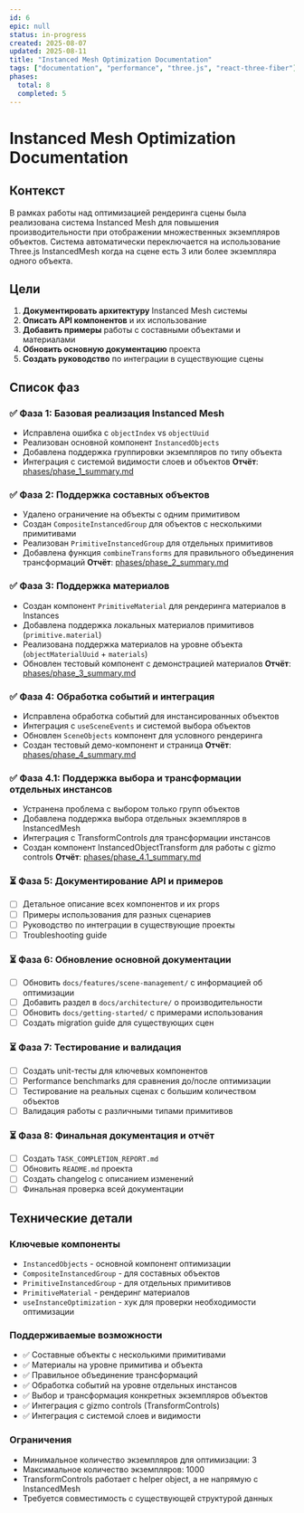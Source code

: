 ```yaml
---
id: 6
epic: null
status: in-progress
created: 2025-08-07
updated: 2025-08-11
title: "Instanced Mesh Optimization Documentation"
tags: ["documentation", "performance", "three.js", "react-three-fiber"]
phases:
  total: 8
  completed: 5
---
```


# Instanced Mesh Optimization Documentation

## Контекст

В рамках работы над оптимизацией рендеринга сцены была реализована система Instanced Mesh для повышения производительности при отображении множественных экземпляров объектов. Система автоматически переключается на использование Three.js InstancedMesh когда на сцене есть 3 или более экземпляра одного объекта.

## Цели

1. **Документировать архитектуру** Instanced Mesh системы
2. **Описать API компонентов** и их использование
3. **Добавить примеры** работы с составными объектами и материалами
4. **Обновить основную документацию** проекта
5. **Создать руководство** по интеграции в существующие сцены

## Список фаз

### ✅ Фаза 1: Базовая реализация Instanced Mesh
- Исправлена ошибка с `objectIndex` vs `objectUuid`
- Реализован основной компонент `InstancedObjects`
- Добавлена поддержка группировки экземпляров по типу объекта
- Интеграция с системой видимости слоев и объектов
**Отчёт**: [phases/phase_1_summary.md](phases/phase_1_summary.md)

### ✅ Фаза 2: Поддержка составных объектов
- Удалено ограничение на объекты с одним примитивом
- Создан `CompositeInstancedGroup` для объектов с несколькими примитивами
- Реализован `PrimitiveInstancedGroup` для отдельных примитивов
- Добавлена функция `combineTransforms` для правильного объединения трансформаций
**Отчёт**: [phases/phase_2_summary.md](phases/phase_2_summary.md)

### ✅ Фаза 3: Поддержка материалов
- Создан компонент `PrimitiveMaterial` для рендеринга материалов в Instances
- Добавлена поддержка локальных материалов примитивов (`primitive.material`)
- Реализована поддержка материалов на уровне объекта (`objectMaterialUuid` + `materials`)
- Обновлен тестовый компонент с демонстрацией материалов
**Отчёт**: [phases/phase_3_summary.md](phases/phase_3_summary.md)

### ✅ Фаза 4: Обработка событий и интеграция
- Исправлена обработка событий для инстансированных объектов
- Интеграция с `useSceneEvents` и системой выбора объектов
- Обновлен `SceneObjects` компонент для условного рендеринга
- Создан тестовый демо-компонент и страница
**Отчёт**: [phases/phase_4_summary.md](phases/phase_4_summary.md)

### ✅ Фаза 4.1: Поддержка выбора и трансформации отдельных инстансов
- Устранена проблема с выбором только групп объектов
- Добавлена поддержка выбора отдельных экземпляров в InstancedMesh
- Интеграция с TransformControls для трансформации инстансов
- Создан компонент InstancedObjectTransform для работы с gizmo controls
**Отчёт**: [phases/phase_4.1_summary.md](phases/phase_4.1_summary.md)

### ⏳ Фаза 5: Документирование API и примеров
- [ ] Детальное описание всех компонентов и их props
- [ ] Примеры использования для разных сценариев
- [ ] Руководство по интеграции в существующие проекты
- [ ] Troubleshooting guide

### ⏳ Фаза 6: Обновление основной документации
- [ ] Обновить `docs/features/scene-management/` с информацией об оптимизации
- [ ] Добавить раздел в `docs/architecture/` о производительности
- [ ] Обновить `docs/getting-started/` с примерами использования
- [ ] Создать migration guide для существующих сцен

### ⏳ Фаза 7: Тестирование и валидация
- [ ] Создать unit-тесты для ключевых компонентов
- [ ] Performance benchmarks для сравнения до/после оптимизации
- [ ] Тестирование на реальных сценах с большим количеством объектов
- [ ] Валидация работы с различными типами примитивов

### ⏳ Фаза 8: Финальная документация и отчёт
- [ ] Создать `TASK_COMPLETION_REPORT.md`
- [ ] Обновить `README.md` проекта
- [ ] Создать changelog с описанием изменений
- [ ] Финальная проверка всей документации

## Технические детали

### Ключевые компоненты
- `InstancedObjects` - основной компонент оптимизации
- `CompositeInstancedGroup` - для составных объектов
- `PrimitiveInstancedGroup` - для отдельных примитивов
- `PrimitiveMaterial` - рендеринг материалов
- `useInstanceOptimization` - хук для проверки необходимости оптимизации

### Поддерживаемые возможности
- ✅ Составные объекты с несколькими примитивами
- ✅ Материалы на уровне примитива и объекта
- ✅ Правильное объединение трансформаций
- ✅ Обработка событий на уровне отдельных инстансов
- ✅ Выбор и трансформация конкретных экземпляров объектов
- ✅ Интеграция с gizmo controls (TransformControls)
- ✅ Интеграция с системой слоев и видимости

### Ограничения
- Минимальное количество экземпляров для оптимизации: 3
- Максимальное количество экземпляров: 1000
- TransformControls работает с helper object, а не напрямую с InstancedMesh
- Требуется совместимость с существующей структурой данных

